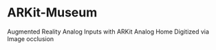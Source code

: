 # ARKit-Museum

Augmented Reality Analog Inputs with ARKit Analog Home Digitized via Image occlusion
